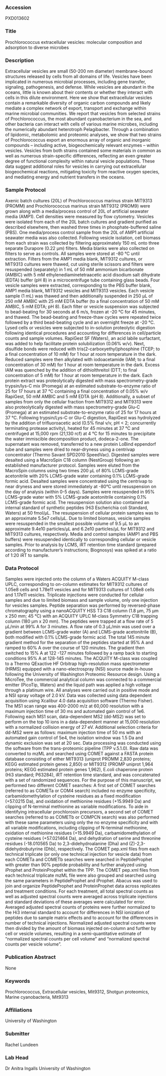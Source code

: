### Accession
PXD013602

### Title
Prochlorococcus extracellular vesicles: molecular composition and adsorption to diverse microbes

### Description
Extracellular vesicles are small (50-200 nm diameter) membrane-bound structures released by cells from all domains of life. Vesicles have been implicated in numerous microbial processes, including gene transfer, signaling, pathogenesis, and defense. While vesicles are abundant in the oceans, little is known about their contents or whether they interact with cells in this dilute environment. Here we show that extracellular vesicles contain a remarkable diversity of organic carbon compounds and likely mediate a complex network of export, transport and exchange within marine microbial communities. We report that vesicles from selected strains of Prochlorococcus, the most abundant cyanobacterium in the sea, and other bacteria can interact with cells of various marine microbes, including the numerically abundant heterotroph Pelagibacter. Through a combination of lipidomic, metabolomic and proteomic analyses, we show that two strains of Prochlorococcus export an enormous array of organic and inorganic compounds – including active, biogeochemically relevant enzymes – within vesicles. Vesicles from both strains contained some materials in common as well as numerous strain-specific differences, reflecting an even greater degree of functional complexity within natural vesicle populations. These data suggest additional roles for vesicles in carrying out extracellular biogeochemical reactions, mitigating toxicity from reactive oxygen species, and mediating energy and nutrient transfers in the oceans.

### Sample Protocol
Axenic batch cultures (20L) of Prochlorococcus marinus strain MIT9313 (PROMM) and Prochlorococcus marinus strain MIT9312 (PROM9) were grown along with a media/process control of 20L of artificial seawater media (AMP1).  Cell densities were measured by flow cytometry. Vesicles were isolated from each of the 20L batch cultures and gradient purified as described elsewhere, then washed three times in phosphate-buffered saline (PBS).  One media/process control sample from the 20L of AMP1 artificial seawater media was also collected. Following vesicle isolation, cell biomass from each strain was collected by filtering approximately 150 mL onto three separate Durapore (0.22 µm) filters. Media blanks were also collected on filters to serve as controls. All samples were stored at -80 °C until extraction.  Filters from the AMP1 media blank, MIT9312 cultures, or MIT9313 cultures were thawed, cut using sterile scissors and filters were resuspended (separately) in 1 mL of 50 mM ammonium bicarbonate (AMBIC) with 5 mM ethylenediaminetetraacetic acid disodium salt dihydrate (EDTA) buffer (pH 8) in a microcentrifuge tube containing glass beads. Four vesicle samples were extracted, corresponding to the PBS buffer blank, AMP1 media blank, MIT9312 vesicles and MIT9313 vesicles. Each vesicle sample (1 mL) was thawed and then additionally suspended in 250 µL of 250 mM AMBIC with 25 mM EDTA buffer (to a final concentration of 50 mM AMBIC, 5 mM EDTA; pH 8). Each filter or vesicle suspension was subjected to bead-beating for 30 seconds at 6 m/s, frozen at -20 °C for 45 minutes, and thawed. The bead-beating and freeze-thaw cycles were repeated twice followed by a third bead-beating cycle and an overnight freeze at -20 °C.    Lysed cells or vesicles were subjected to in-solution proteolytic digestion following identical procedures and accounting for differences in cell/particle counts and sample volumes.  RapiGest SF (Waters), an acid labile surfactant, was added to help facilitate protein solubilization (0.06% w/v). Next, disulfide bonds were reduced with tris(2-carboxyethyl)phosphine (TCEP; to a final concentration of 10 mM) for 1 hour at room temperature in the dark. Reduced samples were then alkylated with iodoacetamide (IAM; to a final concentration of 30 mM) for 1 hour at room temperature in the dark. Excess IAM was quenched by the addition of dithiolthreitol (DTT; to final concentration of 5 mM) for 1 hour at room temperature in the dark. Each protein extract was proteolytically digested with mass spectrometry-grade trypsin/lys-C mix (Promega) at an estimated substrate-to-enzyme ratio of 25 for 17 hours at 37 °C containing a final concentration of 0.05% w/v RapiGest, 50 mM AMBIC and 5 mM EDTA (pH 8).  Additionally, a subset of samples from only the cellular fraction from MIT9312 and MIT9313 were also proteolytically digested with mass spectrometry-grade Glu-C (Promega) at an estimated substrate-to-enzyme ratio of 25 for 17 hours at 37 °C. Following trypsin/Lys-C or Glu-C digestion, RapiGest was hydrolyzed by the addition of trifluoroacetic acid (0.5% final v/v, pH < 2; concurrently terminating protease activity), heated for 45 minutes at 37 °C and centrifuged at 15,000 rpm (21,130 rcf) at 4 °C for 15 minutes to precipitate the water immiscible decomposition product, dodeca-2-one. The supernatant was removed, transferred to a new protein LoBind eppendorf tube and samples were dried to near-dryness using a centrivap concentrator (Thermo Savant SPD2010 SpeedVac). Digested samples were desalted using a MacroSpin C18 column (NestGroup) following an established manufacturer protocol. Samples were eluted from the MacroSpin columns using two times 200 µL of 80% LCMS-grade acetonitrile with 20% LCMS-grade water containing 0.1% LCMS-grade formic acid. Desalted samples were concentrated using the centrivap to near dryness and were stored immediately at -80°C until resuspension on the day of analysis (within 0-5 days). Samples were resuspended in 95% LCMS-grade water with 5% LCMS-grade acetonitrile containing 0.1% LCMS-grade formic acid. The resuspension solution also contained an internal standard of synthetic peptides (Hi3 Escherichia coli Standard, Waters) at 50 fmol/µL. The resuspension of cellular protein samples was to an approximate 5.5e7 cells/µL. Due to limited biomass, vesicle samples were resuspended in the smallest possible volume of 9.5 µL to an approximate 9.4e10 particles/µL and 6.2e10 particles/µL for MIT9312 and MIT9313 cultures, respectively. Media and control samples (AMP1 and PBS buffers) were resuspended identically to corresponding cellular or vesicle samples. Prior to analysis by LCMS, iRT retention time standard (prepared according to manufacturer’s instructions; Biognosys) was spiked at a ratio of 1:20 iRT to sample.

### Data Protocol
Samples were injected onto the column of a Waters ACQUITY M-class UPLC, corresponding to on-column estimates for MIT9312 cultures of 1.05e8 cells and 1.78e11 vesicles and for MIT9313 cultures of 1.08e8 cells and 1.17e11 vesicles. Triplicate injections were conducted for cellular samples and due to limited biomass and sample volume, only one injection for vesicles samples. Peptide separation was performed by reversed-phase chromatography using a nanoACQUITY HSS T3 C18 column (1.8 µm, 75 µm x 250 mm; 45 °C) with an ACQUITY UPLC M-class Symmetry C18 trapping column (180 µm x 20 mm). The peptides were trapped at a flow rate of 5 µL/min at 99% A for 3 minutes. A flow rate of 0.3 µL/min was used over a gradient between LCMS-grade water (A) and LCMS-grade acetonitrile (B), both modified with 0.1% LCMS-grade formic acid. The total 145 minute gradient method for the separation of the peptides started at 95% A and ramped to 60% A over the course of 120 minutes. The gradient then switched to 15% A at 122 -127 minutes followed by a ramp back to starting conditions 95% A at 128-145 minutes.  The ACQUITY M-class was coupled to a Thermo QExactive HF Orbitrap high-resolution mass spectrometer (HRMS) equipped with a nano-electrospray (NSI) source made in-house following the University of Washington Proteomic Resource design. Using a MicroTee, the commercial analytical column was connected to a commercial emitter (PicoTip, Waters) and the liquid path was applied a high voltage through a platinum wire. All analyses were carried out in positive mode and a NSI spray voltage of 2.0 kV. Data was collected using data dependent acquisition using Xcalibur 4.0 data acquisition software (Thermo Fisher). The MS1 scan range was 400-2000 m/z at 60,000 resolution with a maximum injection time of 30 ms and automated gain control of 1e6.  Following each MS1 scan, data-dependent MS2 (dd-MS2) was set to perform on the top 10 ions in a data-dependent manner at 15,000 resolution with a normalized collision energy of 27 eV. Additional selection criteria for dd-MS2 were as follows: maximum injection time of 50 ms with an automated gain control of 5e4, the isolation window was 1.5 Da and dynamic exclusion was set at 20 sec.  Data processing was conducted using the software from the trans-proteomic pipeline (TPP v.5.1.0). Raw data was converted to mzML and searched using COMET against a FASTA protein database consisting of either MIT9313 (uniprot PROMM 2,830 proteins; KEGG estimated protein genes 2,850) or MIT9312 (PROMP uniprot 1,964 proteins; KEGG estimated protein genes 1,962), E.coli chaperone protein (Hi3 standard; P63284), iRT retention time standard, and was concatenated with a set of randomized sequences. For the purpose of this manuscript, we performed two different COMET searches: A first set of COMET searches (referred to as COMETa or COM4 search) included no enzyme specificity, carbamidomethylation of cysteine residues as a fixed modification (+57.0215 Da), and oxidation of methionine residues (+15.9949 Da) and clipping of N-terminal methionine as variable modifications. To aide in identifying intracellular prochlorosin precursors, a second set of COMET searches (referred to as COMETb or COMPCN search) was also performed with these same parameters using only the no enzyme specificity and with all variable modifications, including clipping of N-terminal methionine, oxidation of methionine residues (+15.9949 Da), carbamidomethylation of cysteine residues (+57.021464 Da), and dehydration of serine and threonine residues (-18.010565 Da) to 2,3-didehydroalanine (Dha) and (Z)-2,3-didehydrobutyrine (Dhb), respectively.  The COMET pep.xml files from each technical triplicate (or only one technical injection for vesicle data) from each COMETa and COMETb searches were searched in PeptideProphet with greater than 90% peptide probability and further analyzed using iProphet and ProteinProphet within the TPP. The COMET pep.xml files from each technical triplicate mzML file were also grouped and searched using the same parameters in PeptideProphet and iProphet. Abacus was used to join and organize PeptideProphet and ProteinProphet data across replicates and treatment conditions. For each treatment, all total spectral counts as well as adjusted spectral counts were averaged across triplicate injections and standard deviations of these averages were calculated for error. Averaged adjusted spectral counts of proteins were further normalized to the Hi3 internal standard to account for differences in NSI ionization of peptides due to sample matrix effects and to account for the differences in number of technical injections. Normalized adjusted spectral counts were then divided by the amount of biomass injected on-column and further by cell or vesicle volumes, resulting in a semi-quantitative estimate of “normalized spectral counts per cell volume” and “normalized spectral counts per vesicle volume”.

### Publication Abstract
None

### Keywords
Prochlorococcus, Extracellular vesicles, Mit9312, Shotgun proteomics, Marine cyanobacteria, Mit9313

### Affiliations
University of Washington

### Submitter
Rachel Lundeen

### Lab Head
Dr Anitra Ingalls
University of Washington


